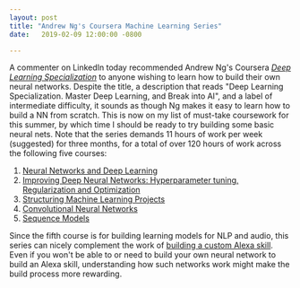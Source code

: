 ```yaml
---
layout: post
title: "Andrew Ng's Coursera Machine Learning Series"
date:   2019-02-09 12:00:00 -0800

---
```

A commenter on LinkedIn today recommended Andrew Ng's Coursera [_Deep Learning Specialization_](https://www.coursera.org/specializations/deep-learning) to anyone wishing to learn how to build their own neural networks. Despite the title, a description that reads "Deep Learning Specialization. Master Deep Learning, and Break into AI", and a label of intermediate difficulty, it sounds as though Ng makes it easy to learn how to build a NN from scratch. This is now on my list of must-take coursework for this summer, by which time I should be ready to try building some basic neural nets. Note that the series demands 11 hours of work per week (suggested) for three months, for a total of over 120 hours of work across the following five courses:

1. [Neural Networks and Deep Learning](https://www.coursera.org/learn/neural-networks-deep-learning?specialization=deep-learning)
2. [Improving Deep Neural Networks: Hyperparameter tuning, Regularization and Optimization](https://www.coursera.org/learn/deep-neural-network?specialization=deep-learning)
3. [Structuring Machine Learning Projects](https://www.coursera.org/learn/machine-learning-projects?specialization=deep-learning)
4. [Convolutional Neural Networks](https://www.coursera.org/learn/convolutional-neural-networks?specialization=deep-learning)
5. [Sequence Models](https://www.coursera.org/learn/nlp-sequence-models)

Since the fifth course is for building learning models for NLP and audio, this series can nicely complement the work of [building a custom Alexa skill](https://developer.amazon.com/docs/custom-skills/steps-to-build-a-custom-skill.html). Even if you won't be able to or need to build your own neural network to build an Alexa skill, understanding how such networks work might make the build process more rewarding.
